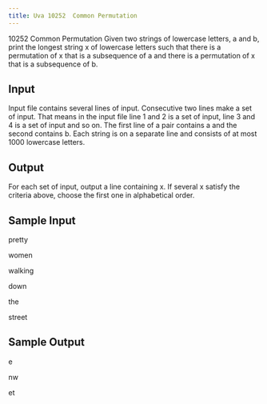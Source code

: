 ```yaml
---
title: Uva 10252  Common Permutation
---
```


10252 Common Permutation
Given two strings of lowercase letters, a and b, print the longest string x of lowercase letters such
that there is a permutation of x that is a subsequence of a and there is a permutation of x that is a
subsequence of b.

## Input
Input file contains several lines of input. Consecutive two lines make a set of input. That means in the
input file line 1 and 2 is a set of input, line 3 and 4 is a set of input and so on. The first line of a pair
contains a and the second contains b. Each string is on a separate line and consists of at most 1000
lowercase letters.

## Output
For each set of input, output a line containing x. If several x satisfy the criteria above, choose the first
one in alphabetical order.

## Sample Input
<p>pretty</p><p>women</p><p>walking</p><p>down</p><p>the</p><p>street</p><p></p>

## Sample Output
<p>e</p><p>nw</p><p>et</p>